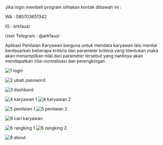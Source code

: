 Jika ingin membeli program sihlakan kontak dibawah ini :

WA : 085703651342

IG : arkfauzi

User Telegram : @arkfauzi

Aplikasi Penilaian Karyawan berguna untuk mendata karyawan lalu menilai berdasarkan beberapa kriteria dan parameter kriteria yang titentukan maka akan menampilkan nilai dari parameter tersebut yang nantinya akan mendapatkan nilai normalisasi dan perengkingan.

![1 login](https://github.com/arkafauzi/SPK-SAW-Penilaian-Karyawan/assets/108111939/849d5e88-54c4-4111-bdb4-1f63c37560d9)

![2 ubah password](https://github.com/arkafauzi/SPK-SAW-Penilaian-Karyawan/assets/108111939/dd3ecc8d-a8b4-4a79-b806-424e074be73a)

![3 dashbord](https://github.com/arkafauzi/SPK-SAW-Penilaian-Karyawan/assets/108111939/a4454120-2cc6-4fd0-812e-959a95af0205)

![4  karyawan 1](https://github.com/arkafauzi/SPK-SAW-Penilaian-Karyawan/assets/108111939/ac47e696-f8eb-47fa-9900-d1fed77a3afa)
![4  karyawan 2](https://github.com/arkafauzi/SPK-SAW-Penilaian-Karyawan/assets/108111939/5b59f790-6c7e-4d82-b59e-e38e6372761e)

![5 penilaian 1](https://github.com/arkafauzi/SPK-SAW-Penilaian-Karyawan/assets/108111939/ba06ec36-9dba-4433-8f09-f3b80225f242)
![5 penilaian 2](https://github.com/arkafauzi/SPK-SAW-Penilaian-Karyawan/assets/108111939/9fa1f739-2319-44d1-a773-5ab8ab471513)

![9  cari karyawan](https://github.com/arkafauzi/SPK-SAW-Penilaian-Karyawan/assets/108111939/38840caf-a6be-4272-96ad-adf4f161fee7)

![6 rangking 1](https://github.com/arkafauzi/SPK-SAW-Penilaian-Karyawan/assets/108111939/e69132a1-e109-47ac-8ad7-7068489d2426)
![6 rangking 2](https://github.com/arkafauzi/SPK-SAW-Penilaian-Karyawan/assets/108111939/c64275ea-d772-42d7-9fe8-d45cf4aedb87)

![8 about](https://github.com/arkafauzi/SPK-SAW-Penilaian-Karyawan/assets/108111939/96605fb5-c010-4002-b933-89639d7ed50a)

